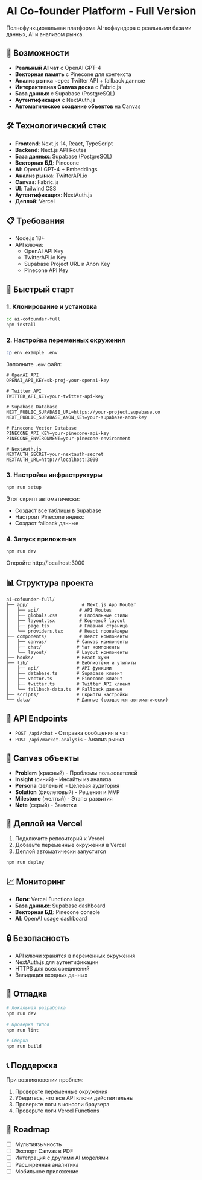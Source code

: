# AI Co-founder Platform - Full Version

Полнофункциональная платформа AI-кофаундера с реальными базами данных, AI и анализом рынка.

## 🚀 Возможности

- **Реальный AI чат** с OpenAI GPT-4
- **Векторная память** с Pinecone для контекста
- **Анализ рынка** через Twitter API + fallback данные
- **Интерактивная Canvas доска** с Fabric.js
- **База данных** с Supabase (PostgreSQL)
- **Аутентификация** с NextAuth.js
- **Автоматическое создание объектов** на Canvas

## 🛠 Технологический стек

- **Frontend**: Next.js 14, React, TypeScript
- **Backend**: Next.js API Routes
- **База данных**: Supabase (PostgreSQL)
- **Векторная БД**: Pinecone
- **AI**: OpenAI GPT-4 + Embeddings
- **Анализ рынка**: TwitterAPI.io
- **Canvas**: Fabric.js
- **UI**: Tailwind CSS
- **Аутентификация**: NextAuth.js
- **Деплой**: Vercel

## 📋 Требования

- Node.js 18+
- API ключи:
  - OpenAI API Key
  - TwitterAPI.io Key
  - Supabase Project URL и Anon Key
  - Pinecone API Key

## 🚀 Быстрый старт

### 1. Клонирование и установка

```bash
cd ai-cofounder-full
npm install
```

### 2. Настройка переменных окружения

```bash
cp env.example .env
```

Заполните `.env` файл:

```env
# OpenAI API
OPENAI_API_KEY=sk-proj-your-openai-key

# Twitter API
TWITTER_API_KEY=your-twitter-api-key

# Supabase Database
NEXT_PUBLIC_SUPABASE_URL=https://your-project.supabase.co
NEXT_PUBLIC_SUPABASE_ANON_KEY=your-supabase-anon-key

# Pinecone Vector Database
PINECONE_API_KEY=your-pinecone-api-key
PINECONE_ENVIRONMENT=your-pinecone-environment

# NextAuth.js
NEXTAUTH_SECRET=your-nextauth-secret
NEXTAUTH_URL=http://localhost:3000
```

### 3. Настройка инфраструктуры

```bash
npm run setup
```

Этот скрипт автоматически:
- Создаст все таблицы в Supabase
- Настроит Pinecone индекс
- Создаст fallback данные

### 4. Запуск приложения

```bash
npm run dev
```

Откройте http://localhost:3000

## 📊 Структура проекта

```
ai-cofounder-full/
├── app/                    # Next.js App Router
│   ├── api/               # API Routes
│   ├── globals.css        # Глобальные стили
│   ├── layout.tsx         # Корневой layout
│   ├── page.tsx           # Главная страница
│   └── providers.tsx      # React провайдеры
├── components/            # React компоненты
│   ├── canvas/           # Canvas компоненты
│   ├── chat/             # Чат компоненты
│   └── layout/           # Layout компоненты
├── hooks/                # React хуки
├── lib/                  # Библиотеки и утилиты
│   ├── api/              # API функции
│   ├── database.ts       # Supabase клиент
│   ├── vector.ts         # Pinecone клиент
│   ├── twitter.ts        # Twitter API клиент
│   └── fallback-data.ts  # Fallback данные
├── scripts/              # Скрипты настройки
└── data/                 # Данные (создается автоматически)
```

## 🔧 API Endpoints

- `POST /api/chat` - Отправка сообщения в чат
- `POST /api/market-analysis` - Анализ рынка

## 🎨 Canvas объекты

- **Problem** (красный) - Проблемы пользователей
- **Insight** (синий) - Инсайты из анализа
- **Persona** (зеленый) - Целевая аудитория
- **Solution** (фиолетовый) - Решения и MVP
- **Milestone** (желтый) - Этапы развития
- **Note** (серый) - Заметки

## 🚀 Деплой на Vercel

1. Подключите репозиторий к Vercel
2. Добавьте переменные окружения в Vercel
3. Деплой автоматически запустится

```bash
npm run deploy
```

## 📈 Мониторинг

- **Логи**: Vercel Functions logs
- **База данных**: Supabase dashboard
- **Векторная БД**: Pinecone console
- **AI**: OpenAI usage dashboard

## 🔒 Безопасность

- API ключи хранятся в переменных окружения
- NextAuth.js для аутентификации
- HTTPS для всех соединений
- Валидация входных данных

## 🐛 Отладка

```bash
# Локальная разработка
npm run dev

# Проверка типов
npm run lint

# Сборка
npm run build
```

## 📞 Поддержка

При возникновении проблем:

1. Проверьте переменные окружения
2. Убедитесь, что все API ключи действительны
3. Проверьте логи в консоли браузера
4. Проверьте логи Vercel Functions

## 🎯 Roadmap

- [ ] Мультиязычность
- [ ] Экспорт Canvas в PDF
- [ ] Интеграция с другими AI моделями
- [ ] Расширенная аналитика
- [ ] Мобильное приложение

